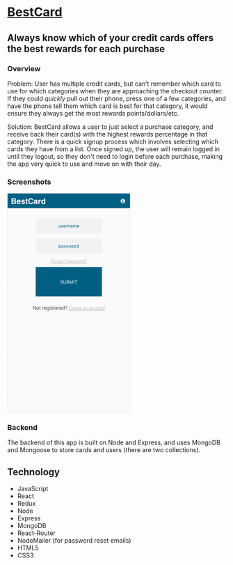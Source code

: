 # [BestCard](https://secure-lake-16708.herokuapp.com/)
## Always know which of your credit cards offers the best rewards for each purchase

### Overview

Problem: User has multiple credit cards, but can’t remember which card to use for which categories when they are approaching the checkout counter. If they could *quickly* pull out their phone, press one of a few categories, and have the phone tell them which card is best for that category, it would ensure they always get the most rewards points/dollars/etc.

Solution: BestCard allows a user to just select a purchase category, and receive back their card(s) with the highest rewards percentage in that category. There is a quick signup process which involves selecting which cards they have from a list. Once signed up, the user will remain logged in until they logout, so they don't need to login before each purchase, making the app very quick to use and move on with their day.

### Screenshots
![BestCard Tour GIF](https://github.com/TCHayes/best-card-v2/blob/master/screenshots/BestCardDemo.gif "BestCard Tour GIF")

### Backend

The backend of this app is built on Node and Express, and uses MongoDB and Mongoose to store cards and users (there are two collections).

## Technology
* JavaScript
* React
* Redux
* Node
* Express
* MongoDB
* React-Router
* NodeMailer (for password reset emails)
* HTML5
* CSS3
